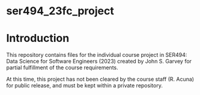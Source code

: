# ser494_23fc_project
# Introduction
This repository contains files for the individual course project in SER494: Data Science for Software Engineers (2023) created by John S. Garvey for partial fulfillment of the course requirements.

At this time, this project has not been cleared by the course staff (R. Acuna) for public release, and must be kept within a private repository.

